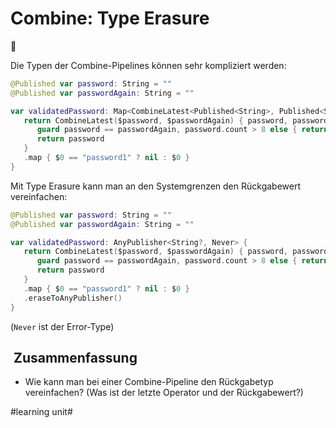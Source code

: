 # Combine: Type Erasure
🔀

Die Typen der Combine-Pipelines können sehr kompliziert werden:

```swift
@Published var password: String = ""
@Published var passwordAgain: String = ""

var validatedPassword: Map<CombineLatest<Published<String>, Published<String>, String?>> {
   return CombineLatest($password, $passwordAgain) { password, passwordAgain in
      guard password == passwordAgain, password.count > 8 else { return nil }
      return password
   } 
   .map { $0 == "password1" ? nil : $0 }
}
```

Mit Type Erasure kann man an den Systemgrenzen den Rückgabewert vereinfachen:


```swift
@Published var password: String = ""
@Published var passwordAgain: String = ""

var validatedPassword: AnyPublisher<String?, Never> {
   return CombineLatest($password, $passwordAgain) { password, passwordAgain in
      guard password == passwordAgain, password.count > 8 else { return nil }
      return password
   } 
   .map { $0 == "password1" ? nil : $0 }
   .eraseToAnyPublisher()
}
```


(`Never` ist der Error-Type)

##  Zusammenfassung
- Wie kann man bei einer Combine-Pipeline den Rückgabetyp vereinfachen?  (Was ist der letzte Operator und der Rückgabewert?)

#learning unit#